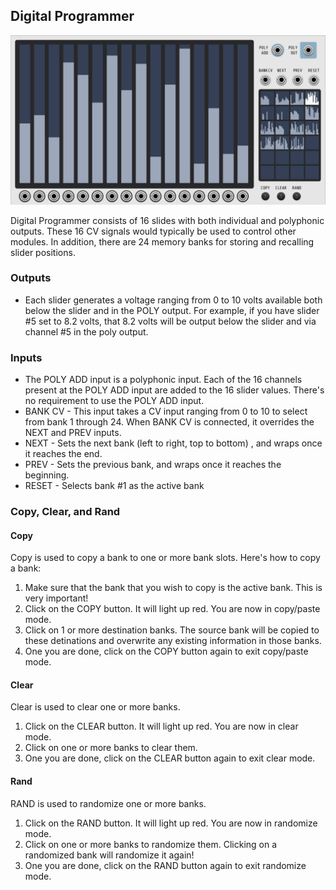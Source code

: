 ## Digital Programmer

![DigitalProgrammer](./digital-programmer.jpg)

Digital Programmer consists of 16 slides with both individual and polyphonic outputs.  These 16 CV signals would typically be used to control other modules.  In addition, there are 24 memory banks for storing and recalling slider positions.

### Outputs

* Each slider generates a voltage ranging from 0 to 10 volts available both below the slider and in the POLY output.  For example, if you have slider #5 set to 8.2 volts, that 8.2 volts will be output below the slider and via channel #5 in the poly output.

### Inputs

* The POLY ADD input is a polyphonic input.  Each of the 16 channels present at the POLY ADD input are added to the 16 slider values.  There's no requirement to use the POLY ADD input.
* BANK CV - This input takes a CV input ranging from 0 to 10 to select from bank 1 through 24.  When BANK CV is connected, it overrides the NEXT and PREV inputs.
* NEXT - Sets the next bank (left to right, top to bottom) , and wraps once it reaches the end.
* PREV - Sets the previous bank, and wraps once it reaches the beginning.
* RESET - Selects bank #1 as the active bank

### Copy, Clear, and Rand

#### Copy

Copy is used to copy a bank to one or more bank slots.  Here's how to copy a bank:

1. Make sure that the bank that you wish to copy is the active bank.  This is very important!
2. Click on the COPY button.  It will light up red.  You are now in copy/paste mode.
3. Click on 1 or more destination banks.  The source bank will be copied to these detinations and overwrite any existing information in those banks.
4. One you are done, click on the COPY button again to exit copy/paste mode.

#### Clear

Clear is used to clear one or more banks.

1. Click on the CLEAR button.  It will light up red.  You are now in clear mode.
2. Click on one or more banks to clear them.
3. One you are done, click on the CLEAR button again to exit clear mode.

#### Rand

RAND is used to randomize one or more banks.

1. Click on the RAND button.  It will light up red.  You are now in randomize mode.
2. Click on one or more banks to randomize them.  Clicking on a randomized bank will randomize it again!
3. One you are done, click on the RAND button again to exit randomize mode.
